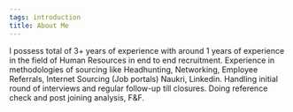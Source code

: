 ```yaml
---
tags: introduction
title: About Me
---
```


I possess total of 3+ years of experience with around 1 years of experience in the field of Human Resources in end to end recruitment. Experience in methodologies of sourcing like Headhunting, Networking, Employee Referrals, Internet Sourcing (Job portals) Naukri, Linkedin. Handling initial round of interviews and regular follow-up till closures. Doing reference check and post joining analysis, F&F.
